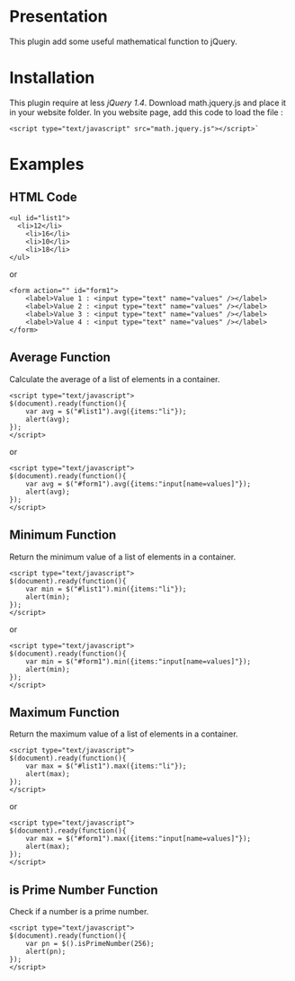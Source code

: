 Presentation
============

This plugin add some useful mathematical function to jQuery.

Installation
============

This plugin require at less _jQuery 1.4_.
Download math.jquery.js and place it in your website folder.
In you website page, add this code to load the file :

    <script type="text/javascript" src="math.jquery.js"></script>`


Examples
========
HTML Code
----------

    <ul id="list1">
      <li>12</li>
	    <li>16</li>
	    <li>10</li>
	    <li>18</li>
    </ul>


or 

    <form action="" id="form1">
    	<label>Value 1 : <input type="text" name="values" /></label>
    	<label>Value 2 : <input type="text" name="values" /></label>
	    <label>Value 3 : <input type="text" name="values" /></label>
	    <label>Value 4 : <input type="text" name="values" /></label>
    </form>

Average Function
-----------------

Calculate the average of a list of elements in a container.


    <script type="text/javascript"> 
    $(document).ready(function(){ 
        var avg = $("#list1").avg({items:"li"}); 
        alert(avg); 
    });  
    </script>

or 

    <script type="text/javascript"> 
    $(document).ready(function(){ 
        var avg = $("#form1").avg({items:"input[name=values]"}); 
        alert(avg); 
    });  
    </script>

Minimum Function
----------------

Return the minimum value of a list of elements in a container.

    <script type="text/javascript"> 
    $(document).ready(function(){ 
        var min = $("#list1").min({items:"li"}); 
        alert(min); 
    });  
    </script>

or 

    <script type="text/javascript"> 
    $(document).ready(function(){ 
        var min = $("#form1").min({items:"input[name=values]"}); 
        alert(min); 
    });  
    </script>

Maximum Function
----------------

Return the maximum value of a list of elements in a container.

    <script type="text/javascript"> 
    $(document).ready(function(){ 
        var max = $("#list1").max({items:"li"}); 
        alert(max); 
    });  
    </script>

or 

    <script type="text/javascript"> 
    $(document).ready(function(){ 
        var max = $("#form1").max({items:"input[name=values]"}); 
        alert(max); 
    });  
    </script>

is Prime Number Function
-------------------------

Check if a number is a prime number.

    <script type="text/javascript"> 
    $(document).ready(function(){ 
        var pn = $().isPrimeNumber(256); 
        alert(pn); 
    });  
    </script>